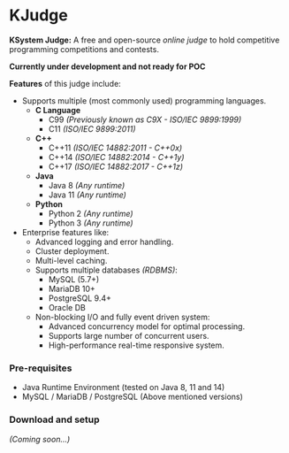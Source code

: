 # KJudge

**KSystem Judge:** A free and open-source _online judge_ to hold competitive programming competitions and contests.

**Currently under development and not ready for POC**

**Features** of this judge include:
* Supports multiple (most commonly used) programming languages.
  + **C Language**
    - C99 _(Previously known as C9X - ISO/IEC 9899:1999)_
    - C11 _(ISO/IEC 9899:2011)_
  + **C++**
    - C++11 _(ISO/IEC 14882:2011 - C++0x)_
    - C++14 _(ISO/IEC 14882:2014 - C++1y)_
    - C++17 _(ISO/IEC 14882:2017 - C++1z)_
  + **Java**
    - Java 8 _(Any runtime)_
    - Java 11 _(Any runtime)_
  + **Python**
    - Python 2 _(Any runtime)_
    - Python 3 _(Any runtime)_
* Enterprise features like:
  + Advanced logging and error handling.
  + Cluster deployment.
  + Multi-level caching.
  + Supports multiple databases _(RDBMS)_:
    - MySQL (5.7+)
    - MariaDB 10+
    - PostgreSQL 9.4+
    - Oracle DB
  + Non-blocking I/O and fully event driven system:
    - Advanced concurrency model for optimal processing.
    - Supports large number of concurrent users.
    - High-performance real-time responsive system.

### Pre-requisites
* Java Runtime Environment (tested on Java 8, 11 and 14)
* MySQL / MariaDB / PostgreSQL (Above mentioned versions)

### Download and setup
_(Coming soon...)_